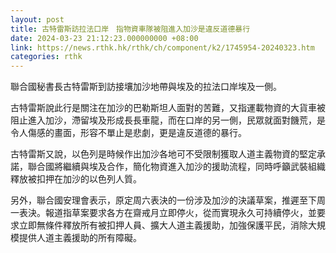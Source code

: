 ```yaml
---
layout: post
title: 古特雷斯訪拉法口岸　指物資車隊被阻進入加沙是違反道德暴行
date: 2024-03-23 21:12:23.000000000 +08:00
link: https://news.rthk.hk/rthk/ch/component/k2/1745954-20240323.htm
categories: rthk
---
```


聯合國秘書長古特雷斯到訪接壤加沙地帶與埃及的拉法口岸埃及一側。

古特雷斯說此行是關注在加沙的巴勒斯坦人面對的苦難，又指運載物資的大貨車被阻止進入加沙，滯留埃及形成長長車龍，而在口岸的另一側，民眾就面對饑荒，是令人傷感的畫面，形容不單止是悲劇，更是違反道德的暴行。

古特雷斯又說，以色列是時候作出加沙各地可不受限制獲取人道主義物資的堅定承諾，聯合國將繼續與埃及合作，簡化物資進入加沙的援助流程，同時呼籲武裝組織釋放被扣押在加沙的以色列人質。

另外，聯合國安理會表示，原定周六表決的一份涉及加沙的決議草案，推遲至下周一表決。報道指草案要求各方在齋戒月立即停火，從而實現永久可持續停火，並要求立即無條件釋放所有被扣押人員、擴大人道主義援助，加強保護平民，消除大規模提供人道主義援助的所有障礙。
